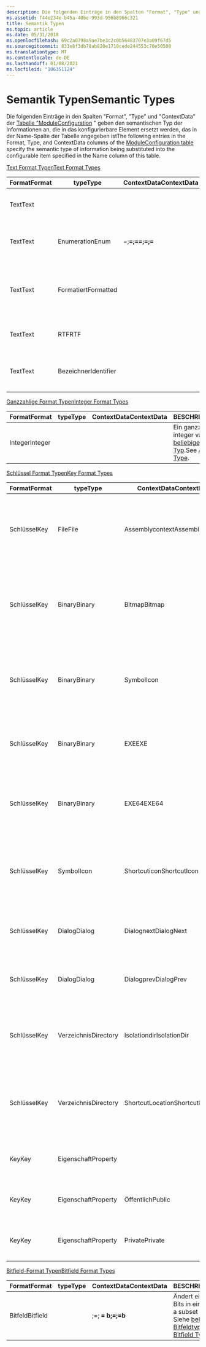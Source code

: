 ```yaml
---
description: Die folgenden Einträge in den Spalten "Format", "Type" und "ContextData" der Tabelle "ModuleConfiguration" geben den semantischen Typ der Informationen an, die in das konfigurierbare Element ersetzt werden, das in der Name-Spalte der Tabelle angegeben ist
ms.assetid: f44e234e-b45a-40be-993d-956b8966c321
title: Semantik Typen
ms.topic: article
ms.date: 05/31/2018
ms.openlocfilehash: 69c2a0798a9ae7be3c2c0b56483707e3a09f67d5
ms.sourcegitcommit: 831e8f3db78ab820e1710cede244553c70e50500
ms.translationtype: MT
ms.contentlocale: de-DE
ms.lasthandoff: 01/08/2021
ms.locfileid: "106351124"
---
```

# <a name="semantic-types"></a><span data-ttu-id="f1e53-103">Semantik Typen</span><span class="sxs-lookup"><span data-stu-id="f1e53-103">Semantic Types</span></span>

<span data-ttu-id="f1e53-104">Die folgenden Einträge in den Spalten "Format", "Type" und "ContextData" der [Tabelle "ModuleConfiguration](moduleconfiguration-table.md) " geben den semantischen Typ der Informationen an, die in das konfigurierbare Element ersetzt werden, das in der Name-Spalte der Tabelle angegeben ist</span><span class="sxs-lookup"><span data-stu-id="f1e53-104">The following entries in the Format, Type, and ContextData columns of the [ModuleConfiguration table](moduleconfiguration-table.md) specify the semantic type of information being substituted into the configurable item specified in the Name column of this table.</span></span>

[<span data-ttu-id="f1e53-105">Text Format Typen</span><span class="sxs-lookup"><span data-stu-id="f1e53-105">Text Format Types</span></span>](text-format-types.md)



| <span data-ttu-id="f1e53-106">Format</span><span class="sxs-lookup"><span data-stu-id="f1e53-106">Format</span></span> | <span data-ttu-id="f1e53-107">type</span><span class="sxs-lookup"><span data-stu-id="f1e53-107">Type</span></span>       | <span data-ttu-id="f1e53-108">ContextData</span><span class="sxs-lookup"><span data-stu-id="f1e53-108">ContextData</span></span>                                                 | <span data-ttu-id="f1e53-109">BESCHREIBUNG</span><span class="sxs-lookup"><span data-stu-id="f1e53-109">Description</span></span>                                                                                                |
|--------|------------|-------------------------------------------------------------|------------------------------------------------------------------------------------------------------------|
| <span data-ttu-id="f1e53-110">Text</span><span class="sxs-lookup"><span data-stu-id="f1e53-110">Text</span></span>   |            |                                                             | <span data-ttu-id="f1e53-111">Beliebiger Text.</span><span class="sxs-lookup"><span data-stu-id="f1e53-111">Arbitrary text.</span></span> <span data-ttu-id="f1e53-112">Siehe [beliebigen Texttyp](arbitrary-text-type.md).</span><span class="sxs-lookup"><span data-stu-id="f1e53-112">See [Arbitrary Text Type](arbitrary-text-type.md).</span></span>                                        |
| <span data-ttu-id="f1e53-113">Text</span><span class="sxs-lookup"><span data-stu-id="f1e53-113">Text</span></span>   | <span data-ttu-id="f1e53-114">Enumeration</span><span class="sxs-lookup"><span data-stu-id="f1e53-114">Enum</span></span>       | <span data-ttu-id="f1e53-115"><A>=<a>;<B>=<b>;<C>=<c></span><span class="sxs-lookup"><span data-stu-id="f1e53-115"><A>=<a>;<B>=<b>;<C>=<c></span></span> | <span data-ttu-id="f1e53-116">Der aus einer Menge ausgewählte Wert.</span><span class="sxs-lookup"><span data-stu-id="f1e53-116">Value selected from a set.</span></span> <span data-ttu-id="f1e53-117">Siehe [Aufzählungstyp](enum-type.md).</span><span class="sxs-lookup"><span data-stu-id="f1e53-117">See [Enum Type](enum-type.md).</span></span>                                                 |
| <span data-ttu-id="f1e53-118">Text</span><span class="sxs-lookup"><span data-stu-id="f1e53-118">Text</span></span>   | <span data-ttu-id="f1e53-119">Formatiert</span><span class="sxs-lookup"><span data-stu-id="f1e53-119">Formatted</span></span>  |                                                             | <span data-ttu-id="f1e53-120">Wert, der die Definition des formatierten Texts im Installer erfüllt.</span><span class="sxs-lookup"><span data-stu-id="f1e53-120">Value meeting the definition of Formatted Text in the installer.</span></span> <span data-ttu-id="f1e53-121">Siehe [formatierten Typ](formatted-type.md).</span><span class="sxs-lookup"><span data-stu-id="f1e53-121">See [Formatted Type](formatted-type.md).</span></span> |
| <span data-ttu-id="f1e53-122">Text</span><span class="sxs-lookup"><span data-stu-id="f1e53-122">Text</span></span>   | <span data-ttu-id="f1e53-123">RTF</span><span class="sxs-lookup"><span data-stu-id="f1e53-123">RTF</span></span>        |                                                             | <span data-ttu-id="f1e53-124">Eine RTF-Text Zeichenfolge.</span><span class="sxs-lookup"><span data-stu-id="f1e53-124">An RTF text string.</span></span> <span data-ttu-id="f1e53-125">Siehe [RTF-Typ](rtf-type.md).</span><span class="sxs-lookup"><span data-stu-id="f1e53-125">See [RTF Type](rtf-type.md).</span></span>                                                          |
| <span data-ttu-id="f1e53-126">Text</span><span class="sxs-lookup"><span data-stu-id="f1e53-126">Text</span></span>   | <span data-ttu-id="f1e53-127">Bezeichner</span><span class="sxs-lookup"><span data-stu-id="f1e53-127">Identifier</span></span> |                                                             | <span data-ttu-id="f1e53-128">Eine Text Zeichenfolge, die einem Windows Installer [Bezeichner](identifier.md)entspricht.</span><span class="sxs-lookup"><span data-stu-id="f1e53-128">A text string conforming to a Windows Installer [Identifier](identifier.md).</span></span>                              |



 

[<span data-ttu-id="f1e53-129">Ganzzahlige Format Typen</span><span class="sxs-lookup"><span data-stu-id="f1e53-129">Integer Format Types</span></span>](integer-format-types.md)



| <span data-ttu-id="f1e53-130">Format</span><span class="sxs-lookup"><span data-stu-id="f1e53-130">Format</span></span>  | <span data-ttu-id="f1e53-131">type</span><span class="sxs-lookup"><span data-stu-id="f1e53-131">Type</span></span> | <span data-ttu-id="f1e53-132">ContextData</span><span class="sxs-lookup"><span data-stu-id="f1e53-132">ContextData</span></span> | <span data-ttu-id="f1e53-133">BESCHREIBUNG</span><span class="sxs-lookup"><span data-stu-id="f1e53-133">Description</span></span>                                                                  |
|---------|------|-------------|------------------------------------------------------------------------------|
| <span data-ttu-id="f1e53-134">Integer</span><span class="sxs-lookup"><span data-stu-id="f1e53-134">Integer</span></span> |      |             | <span data-ttu-id="f1e53-135">Ein ganzzahliger Wert.</span><span class="sxs-lookup"><span data-stu-id="f1e53-135">Any integer value.</span></span> <span data-ttu-id="f1e53-136">Siehe [beliebigen ganzzahligen Typ](arbitrary-integer-type.md).</span><span class="sxs-lookup"><span data-stu-id="f1e53-136">See [Arbitrary Integer Type](arbitrary-integer-type.md).</span></span> |



 

[<span data-ttu-id="f1e53-137">Schlüssel Format Typen</span><span class="sxs-lookup"><span data-stu-id="f1e53-137">Key Format Types</span></span>](key-format-types.md)



| <span data-ttu-id="f1e53-138">Format</span><span class="sxs-lookup"><span data-stu-id="f1e53-138">Format</span></span> | <span data-ttu-id="f1e53-139">type</span><span class="sxs-lookup"><span data-stu-id="f1e53-139">Type</span></span>      | <span data-ttu-id="f1e53-140">ContextData</span><span class="sxs-lookup"><span data-stu-id="f1e53-140">ContextData</span></span>      | <span data-ttu-id="f1e53-141">BESCHREIBUNG</span><span class="sxs-lookup"><span data-stu-id="f1e53-141">Description</span></span>                                                                                                            |
|--------|-----------|------------------|------------------------------------------------------------------------------------------------------------------------|
| <span data-ttu-id="f1e53-142">Schlüssel</span><span class="sxs-lookup"><span data-stu-id="f1e53-142">Key</span></span>    | <span data-ttu-id="f1e53-143">File</span><span class="sxs-lookup"><span data-stu-id="f1e53-143">File</span></span>      | <span data-ttu-id="f1e53-144">Assemblycontext</span><span class="sxs-lookup"><span data-stu-id="f1e53-144">AssemblyContext</span></span>  | <span data-ttu-id="f1e53-145">Ermöglicht es Benutzern, Fremdschlüssel für Win32-oder Common Language Runtime-Assemblys zu konfigurieren.</span><span class="sxs-lookup"><span data-stu-id="f1e53-145">Enable users to configure foreign keys to Win32 or common language runtime assemblies.</span></span> <span data-ttu-id="f1e53-146">Siehe [Dateityp](file-type.md).</span><span class="sxs-lookup"><span data-stu-id="f1e53-146">See [File Type](file-type.md).</span></span> |
| <span data-ttu-id="f1e53-147">Schlüssel</span><span class="sxs-lookup"><span data-stu-id="f1e53-147">Key</span></span>    | <span data-ttu-id="f1e53-148">Binary</span><span class="sxs-lookup"><span data-stu-id="f1e53-148">Binary</span></span>    | <span data-ttu-id="f1e53-149">Bitmap</span><span class="sxs-lookup"><span data-stu-id="f1e53-149">Bitmap</span></span>           | <span data-ttu-id="f1e53-150">Fremdschlüssel für eine binäre Tabellenzeile, die eine Bitmap für die Verwendung in der Benutzeroberfläche enthält.</span><span class="sxs-lookup"><span data-stu-id="f1e53-150">Foreign key to a Binary table row holding a bitmap for use in UI.</span></span> <span data-ttu-id="f1e53-151">Siehe [Binary Type](binary-type.md).</span><span class="sxs-lookup"><span data-stu-id="f1e53-151">See [Binary Type](binary-type.md).</span></span>                  |
| <span data-ttu-id="f1e53-152">Schlüssel</span><span class="sxs-lookup"><span data-stu-id="f1e53-152">Key</span></span>    | <span data-ttu-id="f1e53-153">Binary</span><span class="sxs-lookup"><span data-stu-id="f1e53-153">Binary</span></span>    | <span data-ttu-id="f1e53-154">Symbol</span><span class="sxs-lookup"><span data-stu-id="f1e53-154">Icon</span></span>             | <span data-ttu-id="f1e53-155">Fremdschlüssel für eine binäre Tabellenzeile, die ein Symbol für die Verwendung in der Benutzeroberfläche enthält.</span><span class="sxs-lookup"><span data-stu-id="f1e53-155">Foreign key to a Binary table row holding an Icon for use in UI.</span></span> <span data-ttu-id="f1e53-156">Siehe [Binary Type](binary-type.md).</span><span class="sxs-lookup"><span data-stu-id="f1e53-156">See [Binary Type](binary-type.md).</span></span>                   |
| <span data-ttu-id="f1e53-157">Schlüssel</span><span class="sxs-lookup"><span data-stu-id="f1e53-157">Key</span></span>    | <span data-ttu-id="f1e53-158">Binary</span><span class="sxs-lookup"><span data-stu-id="f1e53-158">Binary</span></span>    | <span data-ttu-id="f1e53-159">EXE</span><span class="sxs-lookup"><span data-stu-id="f1e53-159">EXE</span></span>              | <span data-ttu-id="f1e53-160">Fremdschlüssel für eine binäre Tabellenzeile, die eine 32-Bit-exe-Datei enthält.</span><span class="sxs-lookup"><span data-stu-id="f1e53-160">Foreign key to a Binary table row holding a 32bit EXE.</span></span> <span data-ttu-id="f1e53-161">Siehe [Binary Type](binary-type.md).</span><span class="sxs-lookup"><span data-stu-id="f1e53-161">See [Binary Type](binary-type.md).</span></span>                             |
| <span data-ttu-id="f1e53-162">Schlüssel</span><span class="sxs-lookup"><span data-stu-id="f1e53-162">Key</span></span>    | <span data-ttu-id="f1e53-163">Binary</span><span class="sxs-lookup"><span data-stu-id="f1e53-163">Binary</span></span>    | <span data-ttu-id="f1e53-164">EXE64</span><span class="sxs-lookup"><span data-stu-id="f1e53-164">EXE64</span></span>            | <span data-ttu-id="f1e53-165">Fremdschlüssel für eine binäre Tabellenzeile, die eine 32-oder 64-Bit-exe-Datei enthält.</span><span class="sxs-lookup"><span data-stu-id="f1e53-165">Foreign key to a Binary table row holding a 32 or 64bit EXE.</span></span> <span data-ttu-id="f1e53-166">Siehe [Binary Type](binary-type.md).</span><span class="sxs-lookup"><span data-stu-id="f1e53-166">See [Binary Type](binary-type.md).</span></span>                       |
| <span data-ttu-id="f1e53-167">Schlüssel</span><span class="sxs-lookup"><span data-stu-id="f1e53-167">Key</span></span>    | <span data-ttu-id="f1e53-168">Symbol</span><span class="sxs-lookup"><span data-stu-id="f1e53-168">Icon</span></span>      | <span data-ttu-id="f1e53-169">Shortcuticon</span><span class="sxs-lookup"><span data-stu-id="f1e53-169">ShortcutIcon</span></span>     | <span data-ttu-id="f1e53-170">Fremdschlüssel für eine Symboltabellen Zeile, die ein Symbol für die Verwendung durch eine Verknüpfung enthält.</span><span class="sxs-lookup"><span data-stu-id="f1e53-170">Foreign key to an Icon table row holding an Icon for use by a shortcut.</span></span> <span data-ttu-id="f1e53-171">Siehe [Icon Type](icon-type.md).</span><span class="sxs-lookup"><span data-stu-id="f1e53-171">See [Icon Type](icon-type.md).</span></span>                |
| <span data-ttu-id="f1e53-172">Schlüssel</span><span class="sxs-lookup"><span data-stu-id="f1e53-172">Key</span></span>    | <span data-ttu-id="f1e53-173">Dialog</span><span class="sxs-lookup"><span data-stu-id="f1e53-173">Dialog</span></span>    | <span data-ttu-id="f1e53-174">Dialognext</span><span class="sxs-lookup"><span data-stu-id="f1e53-174">DialogNext</span></span>       | <span data-ttu-id="f1e53-175">Fremdschlüssel für eine Dialog Feld Tabellenzeile.</span><span class="sxs-lookup"><span data-stu-id="f1e53-175">Foreign key to a Dialog table row.</span></span> <span data-ttu-id="f1e53-176">Siehe den [Dialog Typ](dialog-type.md).</span><span class="sxs-lookup"><span data-stu-id="f1e53-176">See [Dialog Type](dialog-type.md).</span></span>                                                 |
| <span data-ttu-id="f1e53-177">Schlüssel</span><span class="sxs-lookup"><span data-stu-id="f1e53-177">Key</span></span>    | <span data-ttu-id="f1e53-178">Dialog</span><span class="sxs-lookup"><span data-stu-id="f1e53-178">Dialog</span></span>    | <span data-ttu-id="f1e53-179">Dialogprev</span><span class="sxs-lookup"><span data-stu-id="f1e53-179">DialogPrev</span></span>       | <span data-ttu-id="f1e53-180">Fremdschlüssel für eine Dialog Feld Tabellenzeile.</span><span class="sxs-lookup"><span data-stu-id="f1e53-180">Foreign key to a Dialog table row.</span></span> <span data-ttu-id="f1e53-181">Siehe den [Dialog Typ](dialog-type.md).</span><span class="sxs-lookup"><span data-stu-id="f1e53-181">See [Dialog Type](dialog-type.md).</span></span>                                                 |
| <span data-ttu-id="f1e53-182">Schlüssel</span><span class="sxs-lookup"><span data-stu-id="f1e53-182">Key</span></span>    | <span data-ttu-id="f1e53-183">Verzeichnis</span><span class="sxs-lookup"><span data-stu-id="f1e53-183">Directory</span></span> | <span data-ttu-id="f1e53-184">Isolationdir</span><span class="sxs-lookup"><span data-stu-id="f1e53-184">IsolationDir</span></span>     | <span data-ttu-id="f1e53-185">Fremdschlüssel für eine Verzeichnis Tabellenzeile, zu der isolierte Dateien gehören.</span><span class="sxs-lookup"><span data-stu-id="f1e53-185">Foreign key to a Directory table row where isolated files belong.</span></span> <span data-ttu-id="f1e53-186">Siehe [Verzeichnistyp](directory-type.md).</span><span class="sxs-lookup"><span data-stu-id="f1e53-186">See [Directory Type](directory-type.md).</span></span>            |
| <span data-ttu-id="f1e53-187">Schlüssel</span><span class="sxs-lookup"><span data-stu-id="f1e53-187">Key</span></span>    | <span data-ttu-id="f1e53-188">Verzeichnis</span><span class="sxs-lookup"><span data-stu-id="f1e53-188">Directory</span></span> | <span data-ttu-id="f1e53-189">ShortcutLocation</span><span class="sxs-lookup"><span data-stu-id="f1e53-189">ShortcutLocation</span></span> | <span data-ttu-id="f1e53-190">Fremdschlüssel für eine Verzeichnis Tabellenzeile, in der eine Verknüpfung installiert werden soll.</span><span class="sxs-lookup"><span data-stu-id="f1e53-190">Foreign key to a Directory table row where a shortcut should be installed.</span></span> <span data-ttu-id="f1e53-191">Siehe [Verzeichnistyp](directory-type.md).</span><span class="sxs-lookup"><span data-stu-id="f1e53-191">See [Directory Type](directory-type.md).</span></span>   |
| <span data-ttu-id="f1e53-192">Key</span><span class="sxs-lookup"><span data-stu-id="f1e53-192">Key</span></span>    | <span data-ttu-id="f1e53-193">Eigenschaft</span><span class="sxs-lookup"><span data-stu-id="f1e53-193">Property</span></span>  |                  | <span data-ttu-id="f1e53-194">Fremdschlüssel für eine Eigenschaften Zeile.</span><span class="sxs-lookup"><span data-stu-id="f1e53-194">Foreign key to a property row.</span></span> <span data-ttu-id="f1e53-195">Siehe [Eigenschaftentyp](property-type.md).</span><span class="sxs-lookup"><span data-stu-id="f1e53-195">See [Property Type](property-type.md).</span></span>                                                 |
| <span data-ttu-id="f1e53-196">Key</span><span class="sxs-lookup"><span data-stu-id="f1e53-196">Key</span></span>    | <span data-ttu-id="f1e53-197">Eigenschaft</span><span class="sxs-lookup"><span data-stu-id="f1e53-197">Property</span></span>  | <span data-ttu-id="f1e53-198">Öffentlich</span><span class="sxs-lookup"><span data-stu-id="f1e53-198">Public</span></span>           | <span data-ttu-id="f1e53-199">Fremdschlüssel für eine Eigenschaften Zeile.</span><span class="sxs-lookup"><span data-stu-id="f1e53-199">Foreign key to a property row.</span></span> <span data-ttu-id="f1e53-200">Siehe [Eigenschaftentyp](property-type.md).</span><span class="sxs-lookup"><span data-stu-id="f1e53-200">See [Property Type](property-type.md).</span></span>                                                 |
| <span data-ttu-id="f1e53-201">Key</span><span class="sxs-lookup"><span data-stu-id="f1e53-201">Key</span></span>    | <span data-ttu-id="f1e53-202">Eigenschaft</span><span class="sxs-lookup"><span data-stu-id="f1e53-202">Property</span></span>  | <span data-ttu-id="f1e53-203">Private</span><span class="sxs-lookup"><span data-stu-id="f1e53-203">Private</span></span>          | <span data-ttu-id="f1e53-204">Fremdschlüssel für eine Eigenschaften Zeile.</span><span class="sxs-lookup"><span data-stu-id="f1e53-204">Foreign key to a property row.</span></span> <span data-ttu-id="f1e53-205">Siehe [Eigenschaftentyp](property-type.md).</span><span class="sxs-lookup"><span data-stu-id="f1e53-205">See [Property Type](property-type.md).</span></span>                                                 |



 

[<span data-ttu-id="f1e53-206">Bitfield-Format Typen</span><span class="sxs-lookup"><span data-stu-id="f1e53-206">Bitfield Format Types</span></span>](bitfield-format-types.md)



| <span data-ttu-id="f1e53-207">Format</span><span class="sxs-lookup"><span data-stu-id="f1e53-207">Format</span></span>   | <span data-ttu-id="f1e53-208">type</span><span class="sxs-lookup"><span data-stu-id="f1e53-208">Type</span></span> | <span data-ttu-id="f1e53-209">ContextData</span><span class="sxs-lookup"><span data-stu-id="f1e53-209">ContextData</span></span>                                  | <span data-ttu-id="f1e53-210">BESCHREIBUNG</span><span class="sxs-lookup"><span data-stu-id="f1e53-210">Description</span></span>                                                                                       |
|----------|------|----------------------------------------------|---------------------------------------------------------------------------------------------------|
| <span data-ttu-id="f1e53-211">Bitfeld</span><span class="sxs-lookup"><span data-stu-id="f1e53-211">Bitfield</span></span> |      | <span data-ttu-id="f1e53-212"><mask>;<A>=<a>;<B> = b</span><span class="sxs-lookup"><span data-stu-id="f1e53-212"><mask>;<A>=<a>;<B>=b</span></span> | <span data-ttu-id="f1e53-213">Ändert eine Teilmenge von Bits in einer Spalte.</span><span class="sxs-lookup"><span data-stu-id="f1e53-213">Changes a subset of bits in a column.</span></span> <span data-ttu-id="f1e53-214">Siehe [beliebigen Bitfeldtyp](arbitrary-bitfield-type.md).</span><span class="sxs-lookup"><span data-stu-id="f1e53-214">See [Arbitrary Bitfield Type](arbitrary-bitfield-type.md).</span></span> |



 

 

 



